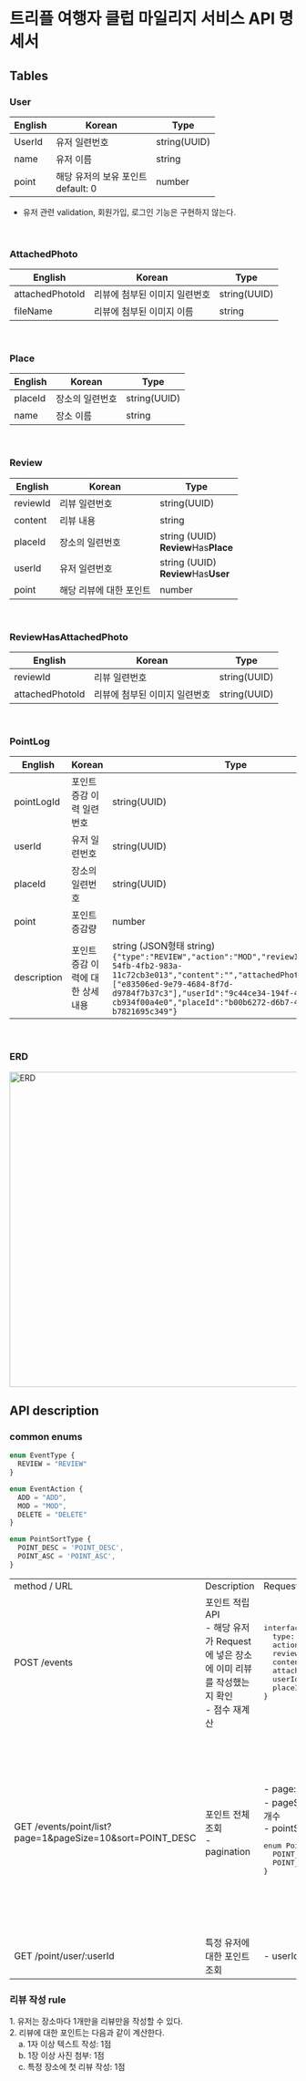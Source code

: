 
# 트리플 여행자 클럽 마일리지 서비스 API 명세서

## Tables

### User
| English | Korean | Type | 
| ----------- | ----------- |   ----------- |  
| UserId | 유저 일련번호 | string(UUID) |
| name | 유저 이름 | string |
| point |  해당 유저의 보유 포인트<br>default: 0 | number |
- 유저 관련 validation, 회원가입, 로그인 기능은 구현하지 않는다.

<br>

### AttachedPhoto
| English | Korean | Type | 
| ----------- | ----------- |   ----------- |  
| attachedPhotoId | 리뷰에 첨부된 이미지 일련번호 | string(UUID) |
| fileName | 리뷰에 첨부된 이미지 이름 | string |

<br>

### Place
| English | Korean | Type | 
| ----------- | ----------- |   ----------- |  
| placeId | 장소의 일련번호 | string(UUID) |
| name | 장소 이름 | string |

<br>

### Review
| English | Korean | Type | 
| ----------- | ----------- |   ----------- |  
| reviewId | 리뷰 일련번호 | string(UUID) |
| content | 리뷰 내용 | string |
| placeId | 장소의 일련번호 | string (UUID) <br> **Review**Has**Place** |
| userId | 유저 일련번호 | string (UUID) <br> **Review**Has**User** |
| point | 해당 리뷰에 대한 포인트 | number |

<br>

### ReviewHasAttachedPhoto
| English | Korean | Type | 
| ----------- | ----------- |   ----------- |  
| reviewId | 리뷰 일련번호 | string(UUID) |
| attachedPhotoId | 리뷰에 첨부된 이미지 일련번호 | string(UUID) |

<br>

### PointLog
| English | Korean | Type | 
| ----------- | ----------- |   ----------- |  
| pointLogId | 포인트 증감 이력 일련번호 | string(UUID) |
| userId | 유저 일련번호 | string(UUID) |
| placeId | 장소의 일련번호 | string(UUID) |
| point | 포인트 증감량 | number |
| description | 포인트 증감 이력에 대한 상세 내용 | string (JSON형태 string)<br> ```{"type":"REVIEW","action":"MOD","reviewId":"3dff984e-54fb-4fb2-983a-11c72cb3e013","content":"","attachedPhotoIds":["e83506ed-9e79-4684-8f7d-d9784f7b37c3"],"userId":"9c44ce34-194f-42aa-a96a-cb934f00a4e0","placeId":"b00b6272-d6b7-43c0-9367-b7821695c349"}``` |

<br>

### ERD
<img width="553" alt="ERD" src="https://user-images.githubusercontent.com/62330320/176360341-d7467799-b964-4b8b-89a9-5342ff1fea88.png">

## API description
### common enums
```typescript
enum EventType {
  REVIEW = "REVIEW"
}

enum EventAction {
  ADD = "ADD",
  MOD = "MOD",
  DELETE = "DELETE"
}

enum PointSortType {
  POINT_DESC = 'POINT_DESC',
  POINT_ASC = 'POINT_ASC',
}
```


<table>
<tr>
<td>method / URL</td><td>Description</td><td>Request</td><td>Response</td>
</tr>
<tr>
<td>POST /events</td>
<td>
포인트 적립 API <br> - 해당 유저가 Request에 넣은 장소에 이미 리뷰를 작성했는지 확인<br>- 점수 재계산
</td>
<td>
<pre>
interface ICreateEventInput {
  type: EventType,
  action: EventAction,
  reviewId: string,
  content: string,
  attachedPhotoIds: string[],
  userId: string,
  placeId: string
}
</pre>
</td>
<td>
<pre>
{
  "pointLog": {
    "pointLogId": "dff11e58-8f98-4e01-9f5a-7cd315058d44",
    "userId": "68fa9dcf-c73b-4f9f-b2b4-6a332afc41e0",
    "placeId": "44a3bda3-a2fb-4f63-b108-a787738e6285",
    "point": 0,
    "description": "{\"type\":\"REVIEW\",\"action\":\"MOD\",\"reviewId\":\"cc422f9f-a403-4f7f-ae4e-d474198ac62d\",\"content\":\"최고에요!\",\"attachedPhotoIds\":[],\"userId\":\"68fa9dcf-c73b-4f9f-b2b4-6a332afc41e0\",\"placeId\":\"44a3bda3-a2fb-4f63-b108-a787738e6285\"}",
    "updatedAt": "2022-06-29T05:19:34.306Z",
    "createdAt": "2022-06-29T05:19:34.306Z"
  },
  "point": 1
}
</pre>
</td>
</tr>

<tr>
<td>GET /events/point/list?page=1&amp;pageSize=10&amp;sort=POINT_DESC</td>
<td>
포인트 전체 조회<br>- pagination
</td>
<td>
- page: 몇 번째 페이지<br>
- pageSize: 한 페이지당 데이터 개수<br>
- pointSortType: 
<pre>
enum PointSortType {
  POINT_DESC = 'POINT_DESC',
  POINT_ASC = 'POINT_ASC',
}
</pre>
</td>
<td>
<pre>
{
    "users": [
        {
            "userId": "1aefff8d-bc5f-4a17-a68f-4ca125532a0b",
            "name": "박트리플",
            "point": 0,
            "createdAt": "2022-06-28T02:04:25.000Z",
            "updatedAt": "2022-06-28T02:04:25.000Z"
        },
        {
            "userId": "9d992692-a184-4544-bdcd-c8005ff5044a",
            "name": "김트리플",
            "point": 0,
            "createdAt": "2022-06-28T02:04:25.000Z",
            "updatedAt": "2022-06-28T02:16:45.000Z"
        }
    ],
    "page": 1,
    "pageSize": 5,
    "totalSize": 2
}
</pre>
</td>
</tr>

<tr>
<td>GET /point/user/:userId</td>
<td>
특정 유저에 대한 포인트 조회
</td>
<td>
- userId: string(UUID)
</td>
<td>
<pre>
{
    "point": 2
}
</pre>
</td>
</tr>

</table>


<h3>리뷰 작성 rule</h3>
1. 유저는 장소마다 1개만을 리뷰만을 작성할 수 있다.<br>
2. 리뷰에 대한 포인트는 다음과 같이 계산한다.<br>
&nbsp; &nbsp; a. 1자 이상 텍스트 작성: 1점<br>
&nbsp; &nbsp; b. 1장 이상 사진 첨부: 1점<br>
&nbsp; &nbsp; c. 특정 장소에 첫 리뷰 작성: 1점<br>
